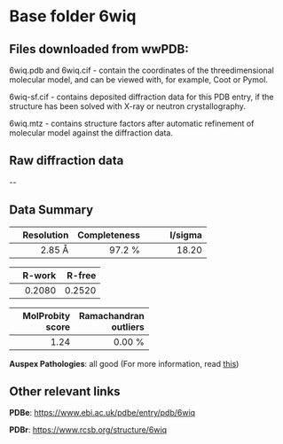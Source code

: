 # Base folder 6wiq

## Files downloaded from wwPDB:

6wiq.pdb and 6wiq.cif - contain the coordinates of the threedimensional molecular model, and can be viewed with, for example, Coot or Pymol.

6wiq-sf.cif - contains deposited diffraction data for this PDB entry, if the structure has been solved with X-ray or neutron crystallography.

6wiq.mtz - contains structure factors after automatic refinement of molecular model against the diffraction data.

## Raw diffraction data

--<br> 

## Data Summary
|   | Resolution | Completeness| I/sigma |
|---|-------------:|----------------:|--------------:|
|   |2.85 Å|97.2  %|<img width=50/>18.20|

|   | **R-work**| **R-free**   
|---|-------------:|----------------:|           
||  0.2080|  0.2520|

|   |**MolProbity<br>score**| **Ramachandran<br>outliers** 
|---|-------------:|----------------:|
||  1.24|  0.00 %|

**Auspex Pathologies**: all good (For more information, read [this](https://github.com/thorn-lab/coronavirus_structural_task_force/blob/master/pdb/nsp8-nsp7/SARS-CoV-2/6wiq/validation/auspex/6wiq_auspex_comments.txt))

 



## Other relevant links 
**PDBe**:  https://www.ebi.ac.uk/pdbe/entry/pdb/6wiq
 
**PDBr**: https://www.rcsb.org/structure/6wiq 

